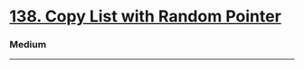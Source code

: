 # [138. Copy List with Random Pointer](https://leetcode.com/problems/copy-list-with-random-pointer/)
### Medium
---
